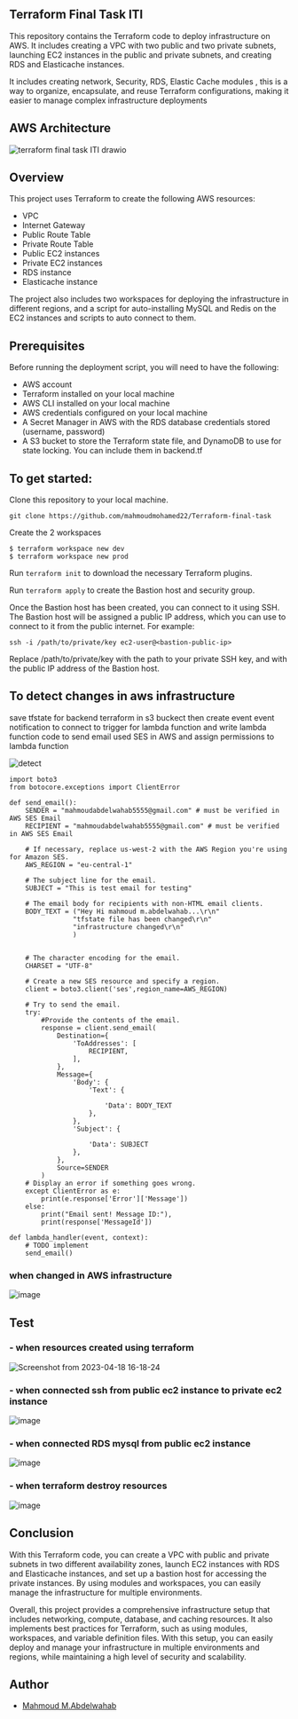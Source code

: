 ## Terraform Final Task ITI
This repository contains the Terraform code to deploy infrastructure on AWS. It includes creating a VPC with two public and two private subnets, launching EC2 instances in the public and private subnets, and creating RDS and Elasticache instances.

It includes creating network, Security, RDS, Elastic Cache modules , this is a way to organize, encapsulate, and reuse Terraform configurations, making it easier to manage complex infrastructure deployments

## AWS Architecture
![terraform final task ITI drawio](https://user-images.githubusercontent.com/47304558/233790912-c80943d8-6774-47d7-9f85-e578341f3cba.png)

## Overview
This project uses Terraform to create the following AWS resources:
- VPC
- Internet Gateway
- Public Route Table
- Private Route Table
- Public EC2 instances
- Private EC2 instances
- RDS instance
- Elasticache instance

The project also includes two workspaces for deploying the infrastructure in different regions, and a script for auto-installing MySQL and Redis on the EC2 instances and scripts to auto connect to them.

## Prerequisites
Before running the deployment script, you will need to have the following:

- AWS account
- Terraform installed on your local machine
- AWS CLI installed on your local machine
- AWS credentials configured on your local machine
- A Secret Manager in AWS with the RDS database credentials stored (username, password)
- A S3 bucket to store the Terraform state file, and DynamoDB to use for state locking. You can include them in backend.tf

## To get started:

Clone this repository to your local machine.
```
git clone https://github.com/mahmoudmohamed22/Terraform-final-task
```
Create the 2 workspaces
```
$ terraform workspace new dev
$ terraform workspace new prod
```
Run `terraform init` to download the necessary Terraform plugins.

Run `terraform apply` to create the Bastion host and security group.

Once the Bastion host has been created, you can connect to it using SSH. The Bastion host will be assigned a public IP address, which you can use to connect to it from the public internet. For example:


```
ssh -i /path/to/private/key ec2-user@<bastion-public-ip>
```

Replace /path/to/private/key with the path to your private SSH key, and <bastion-public-ip> with the public IP address of the Bastion host.

## To detect changes in aws infrastructure 
save tfstate for backend terraform in s3 buckect then create event event notification to connect to trigger for lambda function and write lambda function code to send email used SES in AWS and assign permissions to lambda function

![detect](https://user-images.githubusercontent.com/47304558/232821693-d26b5e35-1ed0-40a3-9e16-16f5b8169d30.png)

```
import boto3
from botocore.exceptions import ClientError

def send_email():
    SENDER = "mahmoudabdelwahab5555@gmail.com" # must be verified in AWS SES Email
    RECIPIENT = "mahmoudabdelwahab5555@gmail.com" # must be verified in AWS SES Email

    # If necessary, replace us-west-2 with the AWS Region you're using for Amazon SES.
    AWS_REGION = "eu-central-1"

    # The subject line for the email.
    SUBJECT = "This is test email for testing"

    # The email body for recipients with non-HTML email clients.
    BODY_TEXT = ("Hey Hi mahmoud m.abdelwahab...\r\n"
                "tfstate file has been changed\r\n"
                "infrastructure changed\r\n"
                )
    

    # The character encoding for the email.
    CHARSET = "UTF-8"

    # Create a new SES resource and specify a region.
    client = boto3.client('ses',region_name=AWS_REGION)

    # Try to send the email.
    try:
        #Provide the contents of the email.
        response = client.send_email(
            Destination={
                'ToAddresses': [
                    RECIPIENT,
                ],
            },
            Message={
                'Body': {
                    'Text': {
        
                        'Data': BODY_TEXT
                    },
                },
                'Subject': {

                    'Data': SUBJECT
                },
            },
            Source=SENDER
        )
    # Display an error if something goes wrong.  
    except ClientError as e:
        print(e.response['Error']['Message'])
    else:
        print("Email sent! Message ID:"),
        print(response['MessageId'])

def lambda_handler(event, context):
    # TODO implement
    send_email()

```
### when changed in AWS infrastructure
![image](https://user-images.githubusercontent.com/47304558/232820612-caee9ad3-abbe-4d7a-9276-3e733025266a.png)
## Test 
### - when resources created using terraform

![Screenshot from 2023-04-18 16-18-24](https://user-images.githubusercontent.com/47304558/232814947-5af73013-1589-4dca-bbd8-1b00f8ae1e68.png)


### - when connected ssh from public ec2 instance to private ec2 instance 

![image](https://user-images.githubusercontent.com/47304558/232341832-d396336e-2fae-40c6-a8a6-6629d1813621.png)

### - when connected RDS mysql from public ec2 instance 
![image](https://user-images.githubusercontent.com/47304558/232832593-aa2d71eb-6d6e-476b-9525-decd9f0df96f.png)


### - when terraform destroy resources
![image](https://user-images.githubusercontent.com/47304558/232836396-36381930-e1f6-4daa-bf45-ed20aa4512ca.png)




## Conclusion
With this Terraform code, you can create a VPC with public and private subnets in two different availability zones, launch EC2 instances with RDS and Elasticache instances, and set up a bastion host for accessing the private instances. By using modules and workspaces, you can easily manage the infrastructure for multiple environments.

Overall, this project provides a comprehensive infrastructure setup that includes networking, compute, database, and caching resources. It also implements best practices for Terraform, such as using modules, workspaces, and variable definition files. With this setup, you can easily deploy and manage your infrastructure in multiple environments and regions, while maintaining a high level of security and scalability.


## Author
- <a href="https://github.com/mahmoudmohamed22"> Mahmoud M.Abdelwahab</a>
